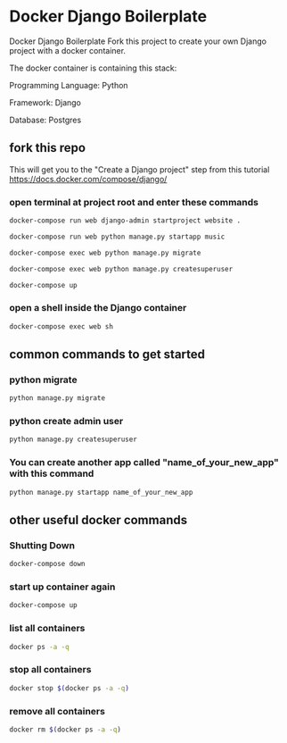 # Docker Django Boilerplate
Docker Django Boilerplate Fork this project to create your own Django project with a docker container.

The docker container is containing this stack: 

Programming Language: Python 

Framework: Django

Database: Postgres

## fork this repo 
This will get you to the "Create a Django project" step from this tutorial https://docs.docker.com/compose/django/ 

### open terminal at project root and enter these commands
```bash
docker-compose run web django-admin startproject website .

docker-compose run web python manage.py startapp music

docker-compose exec web python manage.py migrate

docker-compose exec web python manage.py createsuperuser

```
```bash
docker-compose up
```
### open a shell inside the Django container
```bash
docker-compose exec web sh
```
## common commands to get started

### python migrate
```bash
python manage.py migrate
```
### python create admin user
```bash
python manage.py createsuperuser
```
### You can create another app called "name_of_your_new_app" with this command
```bash
python manage.py startapp name_of_your_new_app
```

## other useful docker commands

### Shutting Down
```bash
docker-compose down
```

### start up container again
```bash
docker-compose up
```

### list all containers
```bash
docker ps -a -q
```
### stop all containers
```bash
docker stop $(docker ps -a -q)
```
### remove all containers
```bash
docker rm $(docker ps -a -q)
```
